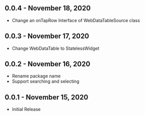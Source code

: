 ## 0.0.4 - November 18, 2020

- Change an onTapRow Interface of WebDataTableSource class

## 0.0.3 - November 17, 2020

- Change WebDataTable to StatelessWidget

## 0.0.2 - November 16, 2020

- Rename package name
- Support searching and selecting

## 0.0.1 - November 15, 2020

- Initial Release

